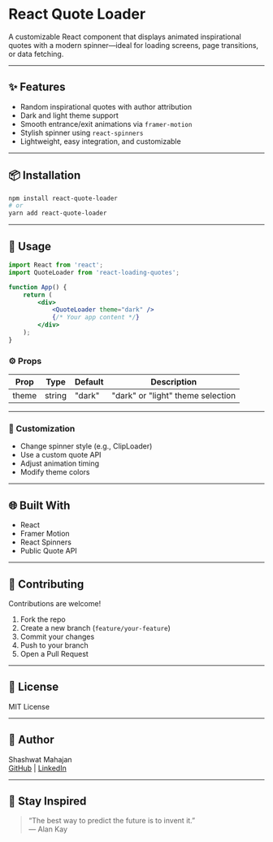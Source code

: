 # React Quote Loader

A customizable React component that displays animated inspirational quotes with a modern spinner—ideal for loading screens, page transitions, or data fetching.

---

## ✨ Features

- Random inspirational quotes with author attribution
- Dark and light theme support
- Smooth entrance/exit animations via `framer-motion`
- Stylish spinner using `react-spinners`
- Lightweight, easy integration, and customizable

---

## 📦 Installation

```bash
npm install react-quote-loader
# or
yarn add react-quote-loader
```

---

## 🚀 Usage

```jsx
import React from 'react';
import QuoteLoader from 'react-loading-quotes';

function App() {
    return (
        <div>
            <QuoteLoader theme="dark" />
            {/* Your app content */}
        </div>
    );
}
```

### ⚙️ Props

| Prop   | Type   | Default | Description                      |
|--------|--------|---------|----------------------------------|
| theme  | string | "dark"  | "dark" or "light" theme selection|

---

### 🎨 Customization

- Change spinner style (e.g., ClipLoader)
- Use a custom quote API
- Adjust animation timing
- Modify theme colors

---

## 🌐 Built With

- React
- Framer Motion
- React Spinners
- Public Quote API

---

## 🤝 Contributing

Contributions are welcome!

1. Fork the repo
2. Create a new branch (`feature/your-feature`)
3. Commit your changes
4. Push to your branch
5. Open a Pull Request

---

## 📄 License

MIT License

---

## 👤 Author

Shashwat Mahajan  
[GitHub](https://github.com/Shashwat-Mahajan) | [LinkedIn](https://www.linkedin.com/in/shashwatmahajan2/)

---

## 🧠 Stay Inspired

> “The best way to predict the future is to invent it.”  
> — Alan Kay